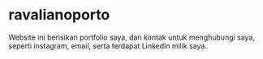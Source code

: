 # ravalianoporto
Website ini berisikan portfolio saya, dan kontak untuk menghubungi saya, seperti instagram, email, serta terdapat Linkedln milik saya.

